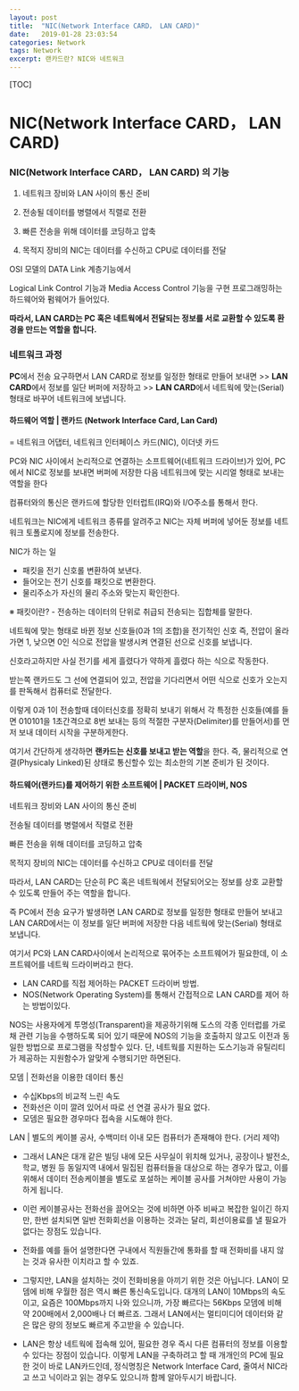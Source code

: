 ```yaml
---
layout: post
title:  "NIC(Network Interface CARD， LAN CARD)"
date:   2019-01-28 23:03:54
categories: Network
tags: Network
excerpt: 랜카드란? NIC와 네트워크
---
```


[TOC]



# NIC(Network Interface CARD， LAN CARD) 



### NIC(Network Interface CARD， LAN CARD) 의 기능

1. 네트워크 장비와 LAN 사이의 통신 준비

2. 전송될 데이터를 병렬에서 직렬로 전환

3. 빠른 전송을 위해 데이터를 코딩하고 압축

4. 목적지 장비의 NIC는 데이터를 수신하고 CPU로 데이터를 전달



OSI 모델의 DATA Link 계층기능에서

Logical Link Control 기능과 Media Access Control 기능을 구현 프로그래밍하는 하드웨어와 펌웨어가 들어있다.

**따라서, LAN CARD는 PC 혹은 네트웍에서 전달되는 정보를 서로 교환할 수 있도록 환경을 만드는 역할을 합니다.**



### 네트워크 과정

**PC**에서 전송 요구하면서 LAN CARD로 정보를 일정한 형태로 만들어 보내면 >> **LAN CARD**에서 정보를 일단 버퍼에 저장하고 >> **LAN CARD**에서 네트웍에 맞는(Serial) 형태로 바꾸어 네트워크에 보냅니다.



#### 하드웨어 역할 | 랜카드 (Network Interface Card, Lan Card)

 = 네트워크 어댑터, 네트워크 인터페이스 카드(NIC), 이더넷 카드

PC와 NIC 사이에서 논리적으로 연결하는 소프트웨어(네트워크 드라이브)가 있어, PC에서 NIC로 정보를 보내면 버퍼에 저장한 다음 네트워크에 맞는 시리얼 형태로 보내는 역할을 한다

컴퓨터와의 통신은 랜카드에 할당한 인터럽트(IRQ)와 I/O주소를 통해서 한다.

네트워크는 NIC에게 네트워크 종류를 알려주고 NIC는 자체 버퍼에 넣어둔 정보를 네트워크 토폴로지에 정보를 전송한다.

NIC가 하는 일

- 패킷을 전기 신호롤 변환하여 보낸다.
- 들어오는 전기 신호를 패킷으로 변환한다.
- 물리주소가 자신의 물리 주소와 맞는지 확인한다.

※ 패킷이란? - 전송하는 데이터의 단위로 취급되 전송되는 집합체를 말한다.

네트웍에 맞는 형태로 바뀐 정보 신호들(0과 1의 조합)을 전기적인 신호 즉, 전압이 올라가면 1, 낮으면 0인 식으로 전압을 발생시켜 연결된 선으로 신호를 보냅니다.

신호라고하지만 사실 전기를 세게 흘렸다가 약하게 흘렸다 하는 식으로 작동한다.

받는쪽 랜카드도 그 선에 연결되어 있고, 전압을 기다리면서 어떤 식으로 신호가 오는지를 판독해서 컴퓨터로 전달한다.

이렇게 0과 1이 전송할때 데이터신호를 정확히 보내기 위해서 각  특정한 신호들(예를 들면 010101을 1초간격으로 8번 보내는 등의 적절한 구분자(Delimiter)를 만들어서)를 먼저 보내 데이터 시작을 구분하게한다.

여기서 간단하게 생각하면 **랜카드는 신호를 보내고 받는 역할**을 한다. 즉, 물리적으로 연결(Physicaly Linked)된 상태로 통신할수 있는 최소한의 기본 준비가 된 것이다.



#### 하드웨어(랜카드)를 제어하기 위한 소프트웨어 | PACKET 드라이버, NOS

네트워크 장비와 LAN 사이의 통신 준비

전송될 데이터를 병렬에서 직렬로 전환

빠른 전송을 위해 데이터를 코딩하고 압축

목적지 장비의 NIC는 데이터를 수신하고 CPU로 데이터를 전달

따라서, LAN CARD는 단순히 PC 혹은 네트웍에서 전달되어오는 정보를 상호 교환할 수 있도록 만들어 주는 역할을 합니다.

즉 PC에서 전송 요구가 발생하면 LAN CARD로 정보를 일정한 형태로 만들어 보내고 LAN CARD에서는 이 정보를 일단 버퍼에 저장한 다음 네트웍에 맞는(Serial) 형태로 보냅니다.

여기서 PC와 LAN CARD사이에서 논리적으로 묶어주는 소프트웨어가 필요한데, 이 소프트웨어를 네트웍 드라이버라고 한다.

- LAN CARD를 직접 제어하는 PACKET 드라이버 방법.
- NOS(Network Operating System)를 통해서 간접적으로 LAN CARD를 제어 하는 방법이있다.

NOS는 사용자에게 투명성(Transparent)을 제공하기위해 도스의 각종 인터럽를 가로채 관련 기능을 수행하도록 되어 있기 때문에 NOS의 기능을 호출하지 않고도 이전과 동일한 방법으로 프로그램을 작성할수 있다. 단, 네트웍를 지원하는 도스기능과 유틸리티가 제공하는 지원함수가 알맞게 수행되기만 하면된다.



모뎀 | 전화선을 이용한 데이터 통신

- 수십Kbps의 비교적 느린 속도
- 전화선은 이미 깔려 있어서 따로 선 연결 공사가 필요 없다.
- 모뎀은 필요한 경우마다 접속을 시도해야 한다.



LAN | 별도의 케이블 공사, 수백미터 이내 모든 컴퓨터가 존재해야 한다. (거리 제약)

- 그래서 LAN은 대개 같은 빌딩 내에 모든 사무실이 위치해 있거나, 공장이나 발전소, 학교, 병원 등 동일지역 내에서 밀집된 컴퓨터들을 대상으로 하는 경우가 많고, 이를 위해서 데이터 전송케이블을 별도로 포설하는 케이블 공사를 거쳐야만 사용이 가능하게 됩니다.
- 이런 케이블공사는 전화선을 끌어오는 것에 비하면 아주 비싸고 복잡한 일이긴 하지만, 한번 설치되면 일반 전화회선을 이용하는 것과는 달리, 회선이용료를 낼 필요가 없다는 장점도 있습니다.
- 전화를 예를 들어 설명한다면 구내에서 직원들간에 통화를 할 때 전화비를 내지 않는 것과 유사한 이치라고 할 수 있죠.

- 그렇지만, LAN을 설치하는 것이 전화비용을 아끼기 위한 것은 아닙니다. LAN이 모뎀에 비해 우월한 점은 역시 빠른 통신속도입니다. 대개의 LAN이 10Mbps의 속도이고, 요즘은 100Mbps까지 나와 있으니까, 가장 빠르다는 56Kbps 모뎀에 비해 약 200배에서 2,000배나 더 빠르죠. 그래서 LAN에서는 멀티미디어 데이터와 같은 많은 량의 정보도 빠르게 주고받을 수 있습니다.

- LAN은 항상 네트웍에 접속해 있어, 필요한 경우 즉시 다른 컴퓨터의 정보를 이용할 수 있다는 장점이 있습니다. 이렇게 LAN을 구축하려고 할 때 개개인의 PC에 필요한 것이 바로 LAN카드인데, 정식명칭은 Network Interface Card, 줄여서 NIC라고 쓰고 닉이라고 읽는 경우도 있으니까 함께 알아두시기 바랍니다.